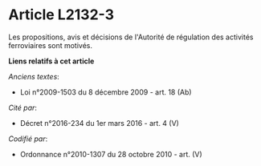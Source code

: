 # Article L2132-3

Les propositions, avis et décisions de l'Autorité de régulation des activités ferroviaires sont motivés.

**Liens relatifs à cet article**

_Anciens textes_:

  - Loi n°2009-1503 du 8 décembre 2009 - art. 18 (Ab)

_Cité par_:

  - Décret n°2016-234 du 1er mars 2016 - art. 4 (V)

_Codifié par_:

  - Ordonnance n°2010-1307 du 28 octobre 2010 - art. (V)

